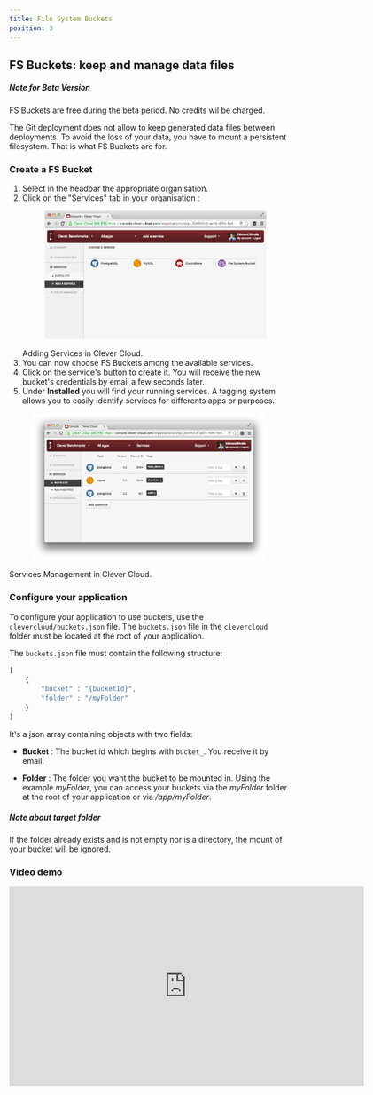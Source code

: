 ```yaml
---
title: File System Buckets
position: 3
---
```

## FS Buckets: keep and manage data files <span class="cc-beta pull-right" title="Currently in Beta version"></span>

<div class="alert alert-hot-problems">
  <h5>Note for Beta Version</h5>
  <div>FS Buckets are free during the beta period. No credits wil be charged.</div>
</div>

The Git deployment does not allow to keep generated data files between deployments. To avoid the loss of your data, you have to mount a persistent filesystem. That is what FS Buckets are for.

### Create a FS Bucket
1. Select in the headbar the appropriate organisation.
2. Click on the "Services" tab in your organisation : <figure class="cc-content-img"><a href="/assets/images/intro-services1.png"><img src="/assets/images/intro-services1.png"></a></figure><figcaption>Adding Services in Clever Cloud.</figcaption>
4. You can now choose FS Buckets among the available services.
5. Click on the service's button to create it. You will receive the new bucket's credentials by email a few seconds later.
6. Under **Installed** you will find your running services. A tagging system allows you to easily identify services for differents apps or purposes.
<figure class="cc-content-img"><a href="/assets/images/intro-services2.png"><img src="/assets/images/intro-services2.png"></a></figure>
  <figcaption>
    Services Management in Clever Cloud.
</figcaption>

### Configure your application

To configure your application to use buckets, use the
`clevercloud/buckets.json` file. The `buckets.json` file in the `clevercloud` folder must be located at the root of your application.

The `buckets.json` file must contain the following structure:

```javascript
[
	{
 		"bucket" : "{bucketId}",
		"folder" : "/myFolder"
	}
]
```


It's a json array containing objects with two fields:

* **Bucket**
: The bucket id which begins with `bucket_`. You receive it by email.

* **Folder**
: The folder you want the bucket to be mounted in. Using the example
*myFolder*, you can access your buckets via the *myFolder* folder at
the root of your application or via */app/myFolder*.  

<div class="alert alert-hot-problems">
  <h5>Note about target folder</h5>
  <p>
    If the folder already exists and is not empty nor is a directory, the mount of your bucket will be ignored.
  </p>
</div>

### Video demo
<p>
<iframe style="width:640px" height="360" src="http://www.youtube.com/embed/6rJ8zQqIhUw?rel=0&autohide=1&showinfo=0" frameborder="0" controls="0"  allowfullscreen="allowfullscreen"> </iframe>  
</p>
